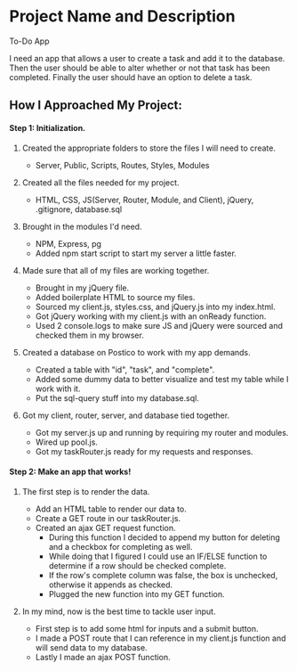 # Project Name and Description

To-Do App

I need an app that allows a user to create a task and add it to the database. Then the user should be able to alter whether or not that task has been completed.  Finally the user should have an option to delete a task.

## How I Approached My Project:

#### Step 1: Initialization.

1. Created the appropriate folders to store the files I will need to create.
    - Server, Public, Scripts, Routes, Styles, Modules

2. Created all the files needed for my project.
    - HTML, CSS, JS(Server, Router, Module, and Client), jQuery, .gitignore, database.sql

3. Brought in the modules I'd need.
    - NPM, Express, pg
    - Added npm start script to start my server a little faster.

4. Made sure that all of my files are working together.
    - Brought in my jQuery file.
    - Added boilerplate HTML to source my files.
    - Sourced my client.js, styles.css, and jQuery.js into my index.html.
    - Got jQuery working with my client.js with an onReady function.
    - Used 2 console.logs to make sure JS and jQuery were sourced and checked them in my browser.

5. Created a database on Postico to work with my app demands.
    - Created a table with "id", "task", and "complete".
    - Added some dummy data to better visualize and test my table while I work with it.
    - Put the sql-query stuff into my database.sql.

6. Got my client, router, server, and database tied together.
    - Got my server.js up and running by requiring my router and modules.
    - Wired up pool.js.
    - Got my taskRouter.js ready for my requests and responses.


#### Step 2: Make an app that works!

1. The first step is to render the data.
    - Add an HTML table to render our data to.
    - Create a GET route in our taskRouter.js.
    - Created an ajax GET request function.
        * During this function I decided to append my button for deleting and a checkbox for completing as well.
        * While doing that I figured I could use an IF/ELSE function to determine if a row should be checked complete.
        * If the row's complete column was false, the box is unchecked, otherwise it appends as checked.
        * Plugged the new function into my GET function.

2. In my mind, now is the best time to tackle user input.
    - First step is to add some html for inputs and a submit button.
    - I made a POST route that I can reference in my client.js function and will send data to my database.
    - Lastly I made an ajax POST function.
        